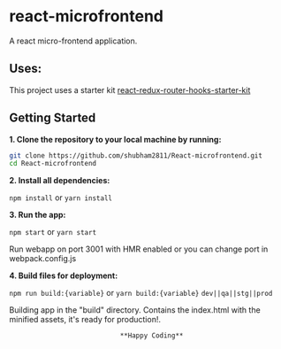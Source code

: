 # react-microfrontend

A react micro-frontend application.

## Uses:

This project uses a starter kit [react-redux-router-hooks-starter-kit](https://github.com/gurpreetbirdi/react-redux-router-hooks-starter-kit.git 'gurpreetbirdi/react-redux-router-hooks-starter-kit')

## Getting Started

**1. Clone the repository to your local machine by running:**

```bash
git clone https://github.com/shubham2811/React-microfrontend.git
cd React-microfrontend
```

**2. Install all dependencies:**

`npm install` or `yarn install`

**3. Run the app:**

`npm start` or `yarn start`

Run webapp on port 3001 with HMR enabled or you can change port in webpack.config.js

**4. Build files for deployment:**

`npm run build:{variable}` or `yarn build:{variable}` `dev||qa||stg||prod`

Building app in the "build" directory. Contains the index.html with the minified assets, it's ready for production!.

                                **Happy Coding**
